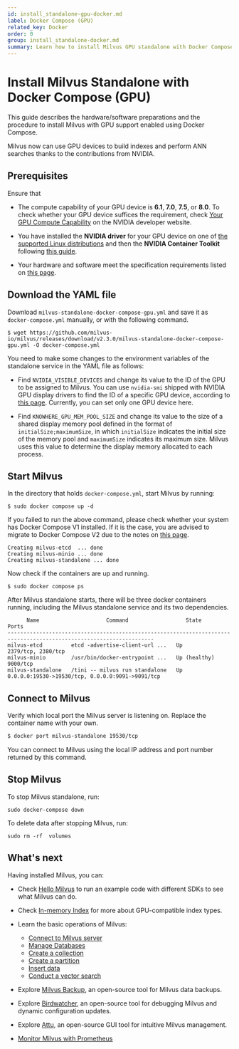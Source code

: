 ```yaml
---
id: install_standalone-gpu-docker.md
label: Docker Compose (GPU)
related_key: Docker
order: 0
group: install_standalone-docker.md
summary: Learn how to install Milvus GPU standalone with Docker Compose.
---
```


# Install Milvus Standalone with Docker Compose (GPU)

This guide describes the hardware/software preparations and the procedure to install Milvus with GPU support enabled using Docker Compose.

Milvus now can use GPU devices to build indexes and perform ANN searches thanks to the contributions from NVIDIA.

## Prerequisites

Ensure that

- The compute capability of your GPU device is **6.1**, **7.0**, **7.5**, or **8.0**. To check whether your GPU device suffices the requirement, check [Your GPU Compute Capability](https://developer.nvidia.com/cuda-gpus) on the NVIDIA developer website.

- You have installed the **NVIDIA driver** for your GPU device on one of [the supported Linux distributions](https://docs.nvidia.com/datacenter/cloud-native/container-toolkit/latest/install-guide.html#linux-distributions) and then the **NVIDIA Container Toolkit** following [this guide](https://docs.nvidia.com/datacenter/cloud-native/container-toolkit/latest/install-guide.html).

- Your hardware and software meet the specification requirements listed on [this page](https://milvus.io/docs/prerequisite-docker.md).

## Download the YAML file

Download `milvus-standalone-docker-compose-gpu.yml` and save it as `docker-compose.yml` manually, or with the following command.

```shell
$ wget https://github.com/milvus-io/milvus/releases/download/v2.3.0/milvus-standalone-docker-compose-gpu.yml -O docker-compose.yml
```

You need to make some changes to the environment variables of the standalone service in the YAML file as follows:

- Find `NVIDIA_VISIBLE_DEVICES` and change its value to the ID of the GPU to be assigned to Milvus. You can use `nvidia-smi` shipped with NVIDIA GPU display drivers to find the ID of a specific GPU device, according to [this page](https://developer.nvidia.com/nvidia-system-management-interface). Currently, you can set only one GPU device here.

- Find `KNOWHERE_GPU_MEM_POOL_SIZE` and change its value to the size of a shared display memory pool defined in the format of `initialSize;maximumSize`, in which `initialSize` indicates the initial size of the memory pool and `maximumSize` indicates its maximum size. Milvus uses this value to determine the display memory allocated to each process.

## Start Milvus

In the directory that holds `docker-compose.yml`, start Milvus by running:

```shell
$ sudo docker compose up -d
``` 

<div class="alert note">

If you failed to run the above command, please check whether your system has Docker Compose V1 installed. If it is the case, you are advised to migrate to Docker Compose V2 due to the notes on [this page](https://docs.docker.com/compose/).

</div>

```shell
Creating milvus-etcd  ... done
Creating milvus-minio ... done
Creating milvus-standalone ... done
```

Now check if the containers are up and running.

```shell
$ sudo docker compose ps
```

After Milvus standalone starts, there will be three docker containers running, including the Milvus standalone service and its two dependencies.

```
      Name                     Command                  State                            Ports
--------------------------------------------------------------------------------------------------------------------
milvus-etcd         etcd -advertise-client-url ...   Up             2379/tcp, 2380/tcp
milvus-minio        /usr/bin/docker-entrypoint ...   Up (healthy)   9000/tcp
milvus-standalone   /tini -- milvus run standalone   Up             0.0.0.0:19530->19530/tcp, 0.0.0.0:9091->9091/tcp
```

## Connect to Milvus

Verify which local port the Milvus server is listening on. Replace the container name with your own.

```bash
$ docker port milvus-standalone 19530/tcp
```

You can connect to Milvus using the local IP address and port number returned by this command.

## Stop Milvus

To stop Milvus standalone, run:
```
sudo docker-compose down
```

To delete data after stopping Milvus, run:
```
sudo rm -rf  volumes
```

## What's next

Having installed Milvus, you can:

- Check [Hello Milvus](example_code.md) to run an example code with different SDKs to see what Milvus can do.
- Check [In-memory Index](index.md) for more about GPU-compatible index types.

- Learn the basic operations of Milvus:
  - [Connect to Milvus server](manage_connection.md)
  - [Manage Databases](manage_databases.md)
  - [Create a collection](create_collection.md)
  - [Create a partition](create_partition.md)
  - [Insert data](insert_data.md)
  - [Conduct a vector search](search.md)

- Explore [Milvus Backup](milvus_backup_overview.md), an open-source tool for Milvus data backups.
- Explore [Birdwatcher](birdwatcher_overview.md), an open-source tool for debugging Milvus and dynamic configuration updates.
- Explore [Attu](https://milvus.io/docs/attu.md), an open-source GUI tool for intuitive Milvus management.
- [Monitor Milvus with Prometheus](monitor.md)

